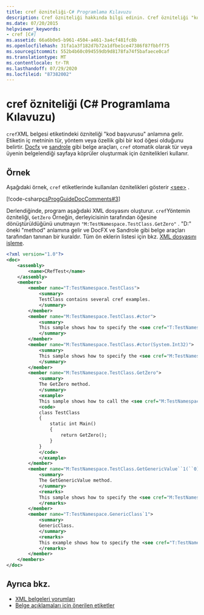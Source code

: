 ```yaml
---
title: cref özniteliği-C# Programlama Kılavuzu
description: Cref özniteliği hakkında bilgi edinin. Cref özniteliği "kod başvurusu" anlamına gelir ve etiketin iç metninin bir kod öğesi olduğunu belirtir.
ms.date: 07/20/2015
helpviewer_keywords:
- cref [C#]
ms.assetid: 66a6b0e5-b961-4504-a461-3a4cf481fc8b
ms.openlocfilehash: 31fa1a3f182d7b72a1dfbe1ce47386f87fbbff75
ms.sourcegitcommit: 552b4b60c094559db9d8178fa74f5bafaece0caf
ms.translationtype: MT
ms.contentlocale: tr-TR
ms.lasthandoff: 07/29/2020
ms.locfileid: "87382002"
---
```

# <a name="cref-attribute-c-programming-guide"></a>cref özniteliği (C# Programlama Kılavuzu)

`cref`XML belgesi etiketindeki özniteliği "kod başvurusu" anlamına gelir. Etiketin iç metninin tür, yöntem veya özellik gibi bir kod öğesi olduğunu belirtir. [Docfx](https://dotnet.github.io/docfx/) ve [sandrole](https://github.com/EWSoftware/SHFB) gibi belge araçları, `cref` otomatik olarak tür veya üyenin belgelendiği sayfaya köprüler oluşturmak için öznitelikleri kullanır.

## <a name="example"></a>Örnek

Aşağıdaki örnek, `cref` etiketlerinde kullanılan öznitelikleri gösterir [\<see>](./see.md) .

[!code-csharp[csProgGuideDocComments#3](~/samples/snippets/csharp/VS_Snippets_VBCSharp/csProgGuideDocComments/CS/DocComments.cs#3)]

Derlendiğinde, program aşağıdaki XML dosyasını oluşturur. `cref`Yöntemin özniteliği, `GetZero` Örneğin, derleyicisinin tarafından öğesine dönüştürüldüğünü unutmayın `"M:TestNamespace.TestClass.GetZero"` . "D:" öneki "method" anlamına gelir ve DocFX ve Sandrole gibi belge araçları tarafından tanınan bir kuraldır. Tüm ön eklerin listesi için bkz. [XML dosyasını işleme](./processing-the-xml-file.md).

```xml  
<?xml version="1.0"?>
<doc>
    <assembly>
        <name>CRefTest</name>
    </assembly>
    <members>
        <member name="T:TestNamespace.TestClass">
            <summary>
            TestClass contains several cref examples.
            </summary>
        </member>
        <member name="M:TestNamespace.TestClass.#ctor">
            <summary>
            This sample shows how to specify the <see cref="T:TestNamespace.TestClass"/> constructor as a cref attribute.
            </summary>
        </member>
        <member name="M:TestNamespace.TestClass.#ctor(System.Int32)">
            <summary>
            This sample shows how to specify the <see cref="M:TestNamespace.TestClass.#ctor(System.Int32)"/> constructor as a cref attribute.
            </summary>
        </member>
        <member name="M:TestNamespace.TestClass.GetZero">
            <summary>
            The GetZero method.
            </summary>
            <example>
            This sample shows how to call the <see cref="M:TestNamespace.TestClass.GetZero"/> method.
            <code>
            class TestClass
            {
                static int Main()
                {
                    return GetZero();
                }
            }
            </code>
            </example>
        </member>
        <member name="M:TestNamespace.TestClass.GetGenericValue``1(``0)">
            <summary>
            The GetGenericValue method.
            </summary>
            <remarks>
            This sample shows how to specify the <see cref="M:TestNamespace.TestClass.GetGenericValue``1(``0)"/> method as a cref attribute.
            </remarks>
        </member>
        <member name="T:TestNamespace.GenericClass`1">
            <summary>
            GenericClass.
            </summary>
            <remarks>
            This example shows how to specify the <see cref="T:TestNamespace.GenericClass`1"/> type as a cref attribute.
            </remarks>
        </member>
    </members>
</doc>
```

## <a name="see-also"></a>Ayrıca bkz.

- [XML belgeleri yorumları](./index.md)
- [Belge açıklamaları için önerilen etiketler](./recommended-tags-for-documentation-comments.md)
